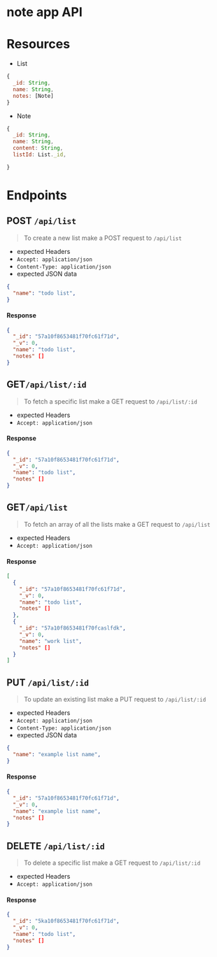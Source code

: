 # note app API

# Resources
* List
``` javascript
{
  _id: String, 
  name: String,
  notes: [Note]
}
```

* Note
``` javascript
{
  _id: String,
  name: String,
  content: String,
  listId: List._id,

}
```

# Endpoints
## POST `/api/list`
> To create a new list make a POST request to `/api/list` 
* expected Headers
 * `Accept: application/json`
 * `Content-Type: application/json`
* expected JSON data 
``` JSON
{
  "name": "todo list",
}
```
#### Response
``` JSON
{
  "_id": "57a10f8653481f70fc61f71d",
  "_v": 0,
  "name": "todo list",
  "notes" []
}
```

## GET`/api/list/:id`
> To fetch a specific list make a GET request to `/api/list/:id`
* expected Headers
 * `Accept: application/json`

#### Response
``` JSON
{
  "_id": "57a10f8653481f70fc61f71d",
  "_v": 0,
  "name": "todo list",
  "notes" []
}
```

## GET`/api/list`
> To fetch an array of all the lists make a GET request to `/api/list`
* expected Headers
 * `Accept: application/json`
#### Response
``` JSON
[
  {
    "_id": "57a10f8653481f70fc61f71d",
    "_v": 0,
    "name": "todo list",
    "notes" []
  },
  {
    "_id": "57a10f8653481f70fcaslfdk",
    "_v": 0,
    "name": "work list",
    "notes" []
  }
]
```

## PUT `/api/list/:id`
> To update an existing list make a PUT request to `/api/list/:id` 
* expected Headers
 * `Accept: application/json`
 * `Content-Type: application/json`
* expected JSON data 
``` JSON
{
  "name": "example list name",
}
```
#### Response
``` JSON
{
  "_id": "57a10f8653481f70fc61f71d",
  "_v": 0,
  "name": "example list name",
  "notes" []
}
```

## DELETE `/api/list/:id`
> To delete a specific list make a GET request to `/api/list/:id`
* expected Headers
 * `Accept: application/json`

#### Response
``` JSON
{
  "_id": "5ka10f8653481f70fc61f71d",
  "_v": 0,
  "name": "todo list",
  "notes" []
}
```


